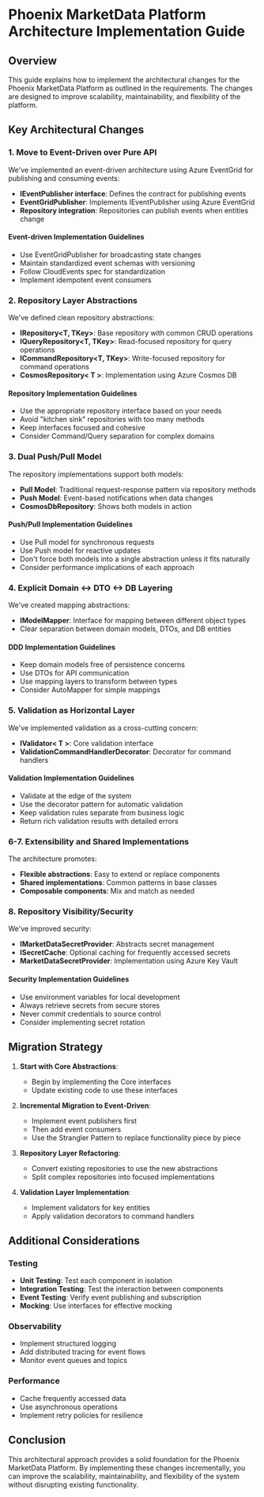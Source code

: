 # Phoenix MarketData Platform Architecture Implementation Guide

## Overview

This guide explains how to implement the architectural changes for the Phoenix MarketData Platform as outlined in the requirements. The changes are designed to improve scalability, maintainability, and flexibility of the platform.

## Key Architectural Changes

### 1. Move to Event-Driven over Pure API

We've implemented an event-driven architecture using Azure EventGrid for publishing and consuming events:

- **IEventPublisher interface**: Defines the contract for publishing events
- **EventGridPublisher**: Implements IEventPublisher using Azure EventGrid
- **Repository integration**: Repositories can publish events when entities change

#### Event-driven Implementation Guidelines

- Use EventGridPublisher for broadcasting state changes
- Maintain standardized event schemas with versioning
- Follow CloudEvents spec for standardization
- Implement idempotent event consumers

### 2. Repository Layer Abstractions

We've defined clean repository abstractions:

- **IRepository<T, TKey>**: Base repository with common CRUD operations
- **IQueryRepository<T, TKey>**: Read-focused repository for query operations
- **ICommandRepository<T, TKey>**: Write-focused repository for command operations
- **CosmosRepository< T >**: Implementation using Azure Cosmos DB

#### Repository Implementation Guidelines

- Use the appropriate repository interface based on your needs
- Avoid "kitchen sink" repositories with too many methods
- Keep interfaces focused and cohesive
- Consider Command/Query separation for complex domains

### 3. Dual Push/Pull Model

The repository implementations support both models:

- **Pull Model**: Traditional request-response pattern via repository methods
- **Push Model**: Event-based notifications when data changes
- **CosmosDbRepository**: Shows both models in action

#### Push/Pull Implementation Guidelines

- Use Pull model for synchronous requests
- Use Push model for reactive updates
- Don't force both models into a single abstraction unless it fits naturally
- Consider performance implications of each approach

### 4. Explicit Domain <-> DTO <-> DB Layering

We've created mapping abstractions:

- **IModelMapper**: Interface for mapping between different object types
- Clear separation between domain models, DTOs, and DB entities

#### DDD Implementation Guidelines

- Keep domain models free of persistence concerns
- Use DTOs for API communication
- Use mapping layers to transform between types
- Consider AutoMapper for simple mappings

### 5. Validation as Horizontal Layer

We've implemented validation as a cross-cutting concern:

- **IValidator< T >**: Core validation interface
- **ValidationCommandHandlerDecorator**: Decorator for command handlers

#### Validation Implementation Guidelines

- Validate at the edge of the system
- Use the decorator pattern for automatic validation
- Keep validation rules separate from business logic
- Return rich validation results with detailed errors

### 6-7. Extensibility and Shared Implementations

The architecture promotes:

- **Flexible abstractions**: Easy to extend or replace components
- **Shared implementations**: Common patterns in base classes
- **Composable components**: Mix and match as needed

### 8. Repository Visibility/Security

We've improved security:

- **IMarketDataSecretProvider**: Abstracts secret management
- **ISecretCache**: Optional caching for frequently accessed secrets
- **MarketDataSecretProvider**: Implementation using Azure Key Vault

#### Security Implementation Guidelines

- Use environment variables for local development
- Always retrieve secrets from secure stores
- Never commit credentials to source control
- Consider implementing secret rotation

## Migration Strategy

1. **Start with Core Abstractions**:
   - Begin by implementing the Core interfaces
   - Update existing code to use these interfaces

2. **Incremental Migration to Event-Driven**:
   - Implement event publishers first
   - Then add event consumers
   - Use the Strangler Pattern to replace functionality piece by piece

3. **Repository Layer Refactoring**:
   - Convert existing repositories to use the new abstractions
   - Split complex repositories into focused implementations

4. **Validation Layer Implementation**:
   - Implement validators for key entities
   - Apply validation decorators to command handlers

## Additional Considerations

### Testing

- **Unit Testing**: Test each component in isolation
- **Integration Testing**: Test the interaction between components
- **Event Testing**: Verify event publishing and subscription
- **Mocking**: Use interfaces for effective mocking

### Observability

- Implement structured logging
- Add distributed tracing for event flows
- Monitor event queues and topics

### Performance

- Cache frequently accessed data
- Use asynchronous operations
- Implement retry policies for resilience

## Conclusion

This architectural approach provides a solid foundation for the Phoenix MarketData Platform. By implementing these changes incrementally, you can improve the scalability, maintainability, and flexibility of the system without disrupting existing functionality.
